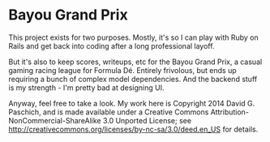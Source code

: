 # Bayou Grand Prix

This project exists for two purposes. Mostly, it's so I can play with Ruby on Rails and
get back into coding after a long professional layoff.

But it's also to keep scores, writeups, etc for the Bayou Grand Prix, a casual gaming
racing league for Formula Dé. Entirely frivolous, but ends up requiring a bunch of complex
model dependencies. And the backend stuff is my strength - I'm pretty bad at designing UI.

Anyway, feel free to take a look. My work here is Copyright 2014 David G. Paschich, and is
made available under a Creative Commons Attribution-NonCommercial-ShareAlike 3.0 Unported License;
see http://creativecommons.org/licenses/by-nc-sa/3.0/deed.en_US for details.
